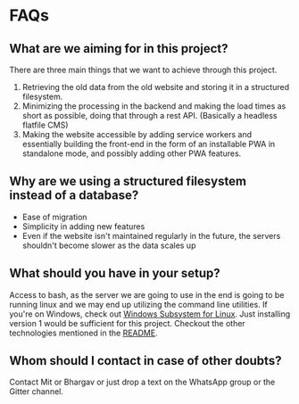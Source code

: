 # FAQs

## What are we aiming for in this project?
There are three main things that we want to achieve through this project.
1. Retrieving the old data from the old website and storing it in a structured filesystem.
2. Minimizing the processing in the backend and making the load times as short as possible, doing that through a rest API. (Basically a headless flatfile CMS)
3. Making the website accessible by adding service workers and essentially building the front-end in the form of an installable PWA in standalone mode, and possibly adding other PWA features.

## Why are we using a structured filesystem instead of a database?
- Ease of migration
- Simplicity in adding new features
- Even if the website isn't maintained regularly in the future, the servers shouldn't become slower as the data scales up

## What should you have in your setup?
Access to bash, as the server we are going to use in the end is going to be running linux and we may end up utilizing the command line utilities. If you're on Windows, check out [Windows Subsystem for Linux](https://docs.microsoft.com/en-us/windows/wsl/install-win10). Just installing version 1 would be sufficient for this project. Checkout the other technologies mentioned in the [README](./README.md).

## Whom should I contact in case of other doubts?
Contact Mit or Bhargav or just drop a text on the WhatsApp group or the Gitter channel.
